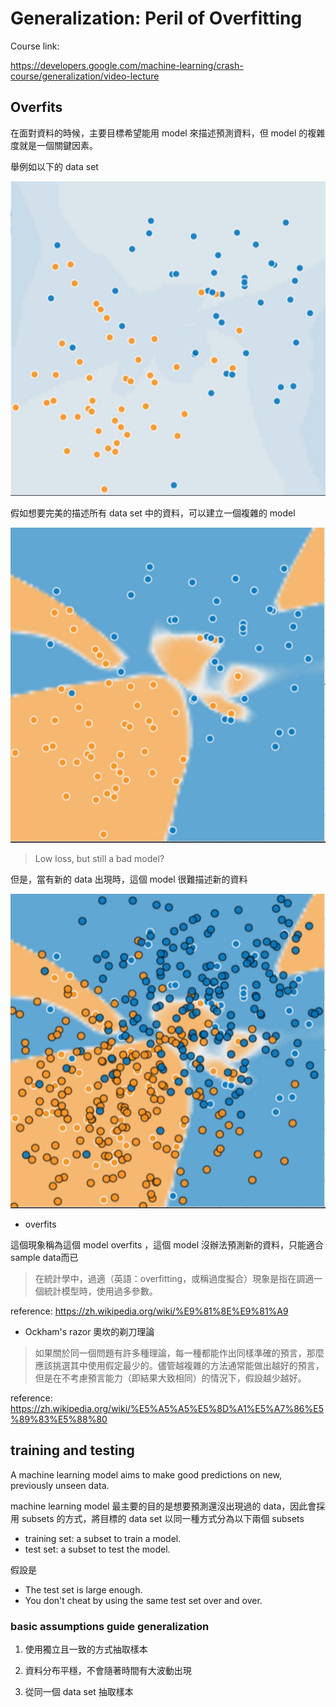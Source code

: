 # Generalization: Peril of Overfitting

Course link:

https://developers.google.com/machine-learning/crash-course/generalization/video-lecture

## Overfits 

在面對資料的時候，主要目標希望能用 model 來描述預測資料，但 model 的複雜度就是一個關鍵因素。

舉例如以下的 data set

![GeneralizationA](../img/ml/GeneralizationA.png "GeneralizationA")

假如想要完美的描述所有 data set 中的資料，可以建立一個複雜的 model

![GeneralizationB](../img/ml/GeneralizationB.png "GeneralizationB")

> Low loss, but still a bad model?

但是，當有新的 data 出現時，這個 model 很難描述新的資料

![GeneralizationC](../img/ml/GeneralizationC.png "GeneralizationC")

* overfits

這個現象稱為這個 model overfits ，這個 model 沒辦法預測新的資料，只能適合 sample data而已

> 在統計學中，過適（英語：overfitting，或稱過度擬合）現象是指在調適一個統計模型時，使用過多參數。

reference: https://zh.wikipedia.org/wiki/%E9%81%8E%E9%81%A9

* Ockham's razor 奧坎的剃刀理論

> 如果關於同一個問題有許多種理論，每一種都能作出同樣準確的預言，那麼應該挑選其中使用假定最少的。儘管越複雜的方法通常能做出越好的預言，但是在不考慮預言能力（即結果大致相同）的情況下，假設越少越好。

reference: https://zh.wikipedia.org/wiki/%E5%A5%A5%E5%8D%A1%E5%A7%86%E5%89%83%E5%88%80


## training and testing

A machine learning model aims to make good predictions on new, previously unseen data.

machine learning model 最主要的目的是想要預測還沒出現過的 data，因此會採用 subsets 的方式，將目標的 data set 以同一種方式分為以下兩個 subsets

* training set: a subset to train a model.
* test set: a subset to test the model.

假設是

* The test set is large enough.
* You don't cheat by using the same test set over and over.

### basic assumptions guide generalization

1. 使用獨立且一致的方式抽取樣本

2. 資料分布平穩，不會隨著時間有大波動出現

3. 從同一個 data set 抽取樣本



